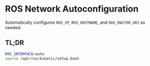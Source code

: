 # ROS Network Autoconfiguration
Automatically configures `ROS_IP`, `ROS_HOSTNAME`, and `ROS_MASTER_URI` as needed.

## TL;DR
```bash
ROS_INTERFACE=auto
source /opt/ros/kinetic/setup.bash
```
